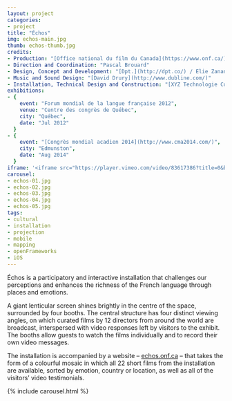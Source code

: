 ```yaml
---
layout:	project
categories:
- project
title: "Échos"
img: echos-main.jpg
thumb: echos-thumb.jpg
credits:
- Production: "[Office national du film du Canada](https://www.onf.ca/)"
- Direction and Coordination: "Pascal Brouard"
- Design, Concept and Development: "[Dpt.](http://dpt.co/) / Elie Zananiri"
- Music and Sound Design: "[David Drury](http://www.dubline.com/)"
- Installation, Technical Design and Construction: "[XYZ Technologie Culturelle](http://www.xyz-tc.com)"
exhibitions:
- { 
	event: "Forum mondial de la langue française 2012",
	venue: "Centre des congrès de Québec",
	city: "Québec",
	date: "Jul 2012"
  }
- { 
	event: "[Congrès mondial acadien 2014](http://www.cma2014.com/)",
	city: "Edmunston",
	date: "Aug 2014"
  }
iframe: '<iframe src="https://player.vimeo.com/video/83617386?title=0&byline=0&portrait=0" width="945" height="531" frameborder="0" webkitallowfullscreen mozallowfullscreen allowfullscreen></iframe>'
carousel:
- echos-01.jpg
- echos-02.jpg
- echos-03.jpg
- echos-04.jpg
- echos-05.jpg
tags: 
- cultural
- installation
- projection
- mobile
- mapping
- openFrameworks
- iOS
---
```

Échos is a participatory and interactive installation that challenges our perceptions and enhances the richness of the French language through places and emotions.

A giant lenticular screen shines brightly in the centre of the space, surrounded by four booths. The central structure has four distinct viewing angles, on which curated films by 12 directors from around the world are broadcast, interspersed with video responses left by visitors to the exhibit. The booths allow guests to watch the films individually and to record their own video messages.

The installation is accompanied by a website – [echos.onf.ca](http://echos.onf.ca/) – that takes the form of a colourful mosaic in which all 22 short films from the installation are available, sorted by emotion, country or location, as well as all of the visitors’ video testimonials.

{% include carousel.html %}
